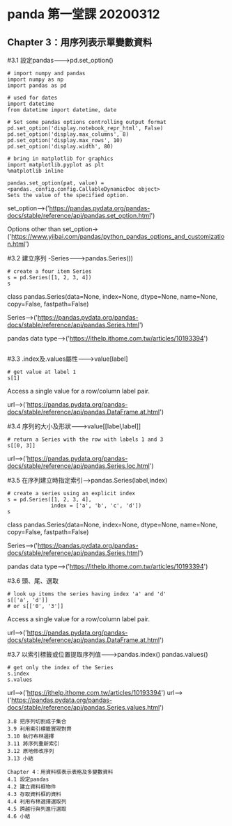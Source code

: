
panda 第一堂課 20200312
====

Chapter 3：用序列表示單變數資料
----

#3.1 設定pandas--->pd.set_option()

```
# import numpy and pandas
import numpy as np
import pandas as pd

# used for dates
import datetime
from datetime import datetime, date

# Set some pandas options controlling output format
pd.set_option('display.notebook_repr_html', False)
pd.set_option('display.max_columns', 8)
pd.set_option('display.max_rows', 10)
pd.set_option('display.width', 80)

# bring in matplotlib for graphics
import matplotlib.pyplot as plt
%matplotlib inline
```

```
pandas.set_option(pat, value) = <pandas._config.config.CallableDynamicDoc object>
Sets the value of the specified option.
```
set_option-->('https://pandas.pydata.org/pandas-docs/stable/reference/api/pandas.set_option.html')

Options other than set_option->('https://www.yiibai.com/pandas/python_pandas_options_and_customization.html')

#3.2 建立序列 -Series--->pandas.Series())
```
# create a four item Series
s = pd.Series([1, 2, 3, 4])
s
```
class pandas.Series(data=None, index=None, dtype=None, name=None, copy=False, fastpath=False)

Series-->('https://pandas.pydata.org/pandas-docs/stable/reference/api/pandas.Series.html')

pandas data type-->('https://ithelp.ithome.com.tw/articles/10193394')
```
```


#3.3 .index及.values屬性--->value[label]
```
# get value at label 1
s[1]
```
Access a single value for a row/column label pair.

url-->('https://pandas.pydata.org/pandas-docs/stable/reference/api/pandas.DataFrame.at.html')


#3.4 序列的大小及形狀--->value[[label,label]]
```
# return a Series with the row with labels 1 and 3
s[[0, 3]]
```
url-->('https://pandas.pydata.org/pandas-docs/stable/reference/api/pandas.Series.loc.html')


#3.5 在序列建立時指定索引-->pandas.Series(label,index)
```
# create a series using an explicit index
s = pd.Series([1, 2, 3, 4], 
              index = ['a', 'b', 'c', 'd'])
s
```
class pandas.Series(data=None, index=None, dtype=None, name=None, copy=False, fastpath=False)

Series-->('https://pandas.pydata.org/pandas-docs/stable/reference/api/pandas.Series.html')

pandas data type-->('https://ithelp.ithome.com.tw/articles/10193394')


#3.6 頭、尾、選取

```
# look up items the series having index 'a' and 'd'
s[['a', 'd']]
# or s[['0', '3']]
```
Access a single value for a row/column label pair.

url-->('https://pandas.pydata.org/pandas-docs/stable/reference/api/pandas.DataFrame.at.html')

#3.7 以索引標籤或位置提取序列值--->pandas.index()  pandas.values()

```
# get only the index of the Series
s.index
s.values

```
url-->('https://ithelp.ithome.com.tw/articles/10193394')
url-->('https://pandas.pydata.org/pandas-docs/stable/reference/api/pandas.Series.values.html')


```
3.8 把序列切割成子集合
3.9 利用索引標籤實現對齊
3.10 執行布林選擇
3.11 將序列重新索引
3.12 原地修改序列
3.13 小結

Chapter 4：用資料框表示表格及多變數資料
4.1 設定pandas
4.2 建立資料框物件
4.3 存取資料框的資料
4.4 利用布林選擇選取列
4.5 跨越行與列進行選取
4.6 小結
```

